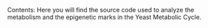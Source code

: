 Contents:
Here you will find the source code used to analyze the metabolism and the epigenetic marks in the Yeast Metabolic Cycle.
